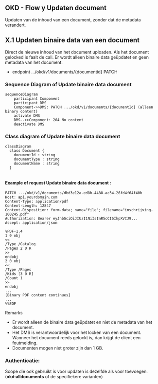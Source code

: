 ## OKD - Flow y Updaten document
Updaten van de inhoud van een document, zonder dat de metadata verandert.

## X.1 Updaten binaire data van een document
Direct de nieuwe inhoud van het document uploaden. Als het document gelocked is faalt de call. Er wordt alleen binaire data geüpdatet en geen metadata van het document.

*  endpoint .../okd/v1/documents/{documentid} PATCH

### Sequence Diagram of Update binaire data document

```mermaid
sequenceDiagram
    participant Component
    participant DMS
    Component->>DMS: PATCH .../okd/v1/documents/{documentId} (alleen binary content)
    activate DMS
    DMS-->>Component: 204 No content
    deactivate DMS
```

### Class diagram of Update binaire data document
```mermaid
classDiagram
  class Document {
    documentId : string
    documentType : string
    documentName : string
  }
  
```

####  Example of request Update binaire data document :
```
PATCH .../okd/v1/documents/dbd3e12a-ed8b-4488-ac34-26fd4f64f40b
Host: api.yourdomain.com
Content-Type: application/pdf
Content-Length: 12847
Content-Disposition: form-data; name="file"; filename="inschrijving-100245.pdf"
Authorization: Bearer eyJhbGciOiJIUzI1NiIsInR5cCI6IkpXVCJ9...
Accept: application/json

%PDF-1.4
1 0 obj
<<
/Type /Catalog
/Pages 2 0 R
>>
endobj
2 0 obj
<<
/Type /Pages
/Kids [3 0 R]
/Count 1
>>
endobj
...
[Binary PDF content continues]
...
%%EOF
```

Remarks
- Er wordt alleen de binaire data geüpdatet en niet de metadata van het document.
- Het DMS is verantwoordelijk voor het locken van een document. Wanneer het document reeds gelockt is, dan krijgt de client een foutmelding.
- Documenten mogen niet groter zijn dan 1 GB.

### Authenticatie:
Scope die ook gebruikt is voor updaten is dezelfde als voor toevoegen. (**okd:alldocuments** of de specifiekere varianten)

